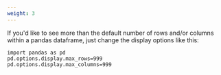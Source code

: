```yaml
---
weight: 3
---
```


If you'd like to see more than the default number of rows and/or columns within a pandas dataframe, just change the display options like this:

    import pandas as pd
    pd.options.display.max_rows=999
    pd.options.display.max_columns=999
